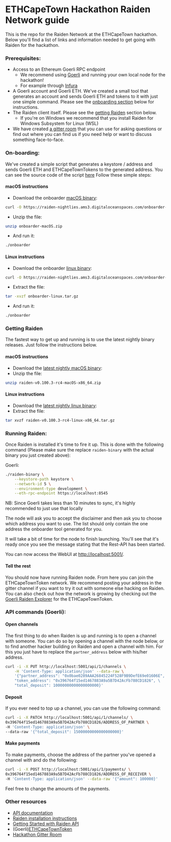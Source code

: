# ETHCapeTown Hackathon Raiden Network guide

This is the repo for the Raiden Network at the ETHCapeTown hackathon.
Below you'll find a list of links and information needed to get going with Raiden for the hackathon.

### Prerequisites:
- Access to an Ethereum Goerli RPC endpoint
    - We recommend using [Goerli](https://mudit.blog/getting-started-goerli-testnet/) and running your own local node for the hackathon!
    - For example through [Infura](https://infura.io/login)
- A Goerli account and Goerli ETH. We've created a small tool that generates an account and sends Goerli ETH and tokens to it with just one simple command. Please see the [onboarding section](#on-boarding) below for instructions.
- The Raiden client itself. Please see the [getting Raiden](#getting-raiden) section below.
  - If you're on Windows we recommend that you install Raiden for Windows Subsystem for Linux (WSL)
- We have created [a gitter room](https://gitter.im/raiden-network/eth-capetown-hackathon) that you can use for asking questions or find out where you can find us if you need help or want to discuss something face-to-face.

### On-boarding:
We've created a simple script that generates a keystore / address and sends Goerli ETH and ETHCapeTownTokens to the generated address. 
You can see the source code of the script [here](https://github.com/raiden-network/workshop/tree/eth_cape_town/tools/onboarder)
Follow these simple steps:

#### macOS instructions
- Download the onboarder [macOS binary](https://raiden-nightlies.ams3.digitaloceanspaces.com/onboarder-macOS.zip):
```sh
curl -O https://raiden-nightlies.ams3.digitaloceanspaces.com/onboarder-macOS.zip
```
- Unzip the file:
```sh
unzip onboarder-macOS.zip
```
- And run it:
```sh
./onboarder
```

#### Linux instructions
- Download the onboarder [linux binary](https://raiden-nightlies.ams3.digitaloceanspaces.com/onboarder-linux.tar.gz):
```sh
curl -O https://raiden-nightlies.ams3.digitaloceanspaces.com/onboarder-linux.tar.gz
```
- Extract the file:
```sh
tar -xvzf onboarder-linux.tar.gz
```
- And run it:
```sh
./onboarder
```

### Getting Raiden
The fastest way to get up and running is to use the latest nightly binary releases. Just follow the instructions below.

#### macOS instructions
- Download the [latest nightly macOS binary](https://github.com/raiden-network/raiden/releases/tag/v0.100.3-rc4):
- Unzip the file:
```sh
unzip raiden-v0.100.3-rc4-macOS-x86_64.zip

```

#### Linux instructions
- Download the [latest nightly linux binary](https://github.com/raiden-network/raiden/releases/tag/v0.100.3-rc4):
- Extract the file:
```sh
tar xvzf raiden-v0.100.3-rc4-linux-x86_64.tar.gz

```

### Running Raiden:
Once Raiden is installed it's time to fire it up. This is done with the following command (Please make sure the replace `raiden-binary` with the actual binary you just created above):

Goerli:
```sh
./raiden-binary \
    --keystore-path keystore \
    --network-id 5 \
    --environment-type development \
    --eth-rpc-endpoint https://localhost:8545
```
NB: Since Goerli takes less than 10 minutes to sync, it's highly recommended to just use that locally

The node will ask you to accept the disclaimer and then ask you to choose which address you want to use. The list should only contain the one address the onboarder tool generated for you.

It will take a bit of time for the node to finish launching.
You'll see that it's ready once you see the message stating that the Rest-API has been started.

You can now access the WebUI at [http://localhost:5001/](http://localhost:5001).

#### Tell the rest

You should now have running Raiden node. From here you can join the ETHCapeTownToken network. We recommend posting your address in the gitter channel if you want to try it out with someone else hacking on Raiden.
You can also check out how the network is growing by checking out the [Goerli Raiden Explorer](https://goerli.explorer.raiden.network/tokens/0x396764f15ed1467883A9a5B7D42AcFb788CD1826) for the ETHCapeTownToken.

### API commands (Goerli):

#### Open channels
The first thing to do when Raiden is up and running is to open a channel with someone. You can do so by opening a channel with the node below, or to find another hacker building on Raiden and open a channel with him. For this you just have to replace the `partner_address` below with his/her address.

```sh
curl -i -X PUT http://localhost:5001/api/1/channels \
    -H 'Content-Type: application/json' --data-raw \
    '{"partner_address": "0x0bae0289AAA26845224F528F9B9DefE69e01606E", \
    "token_address": "0x396764f15ed1467883A9a5B7D42AcFb788CD1826", \
    "total_deposit": 10000000000000000000}'
```

#### Deposit
If you ever need to top up a channel, you can use the following command:
```sh
curl -i -X PATCH http://localhost:5001/api/1/channels/ \
0x396764f15ed1467883A9a5B7D42AcFb788CD1826/ADDRESS_OF_PARTNER \
-H 'Content-Type: application/json' \
--data-raw '{"total_deposit": 15000000000000000000}'
```

#### Make payments
To make payments, choose the address of the partner you've opened a channel with and do the following:
```sh
curl -i -X POST http://localhost:5001/api/1/payments/ \
0x396764f15ed1467883A9a5B7D42AcFb788CD1826/ADDRESS_OF_RECEIVER \
-H 'Content-Type: application/json' --data-raw '{"amount": 100000}'
```

Feel free to change the amounts of the payments.

### Other resources
- [API documentation](https://raiden-network.readthedocs.io/en/latest/rest_api.html)
- [Raiden installation instructions](https://raiden-network.readthedocs.io/en/latest/overview_and_guide.html#installation)
- [Getting Started with Raiden API](https://raiden-network.readthedocs.io/en/latest/api_walkthrough.html)
- (Goerli)[ETHCapeTownToken](https://goerli.etherscan.io/address/0x396764f15ed1467883A9a5B7D42AcFb788CD1826#code)
- [Hackathon Gitter Room](https://gitter.im/raiden-network/eth-capetown-hackathon)
